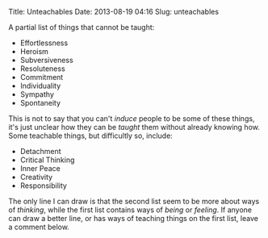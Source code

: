 Title: Unteachables
Date: 2013-08-19 04:16
Slug: unteachables

A partial list of things that cannot be taught:

-   Effortlessness
-   Heroism
-   Subversiveness
-   Resoluteness
-   Commitment
-   Individuality
-   Sympathy
-   Spontaneity

This is not to say that you can't *induce* people to be some of these things, it's just unclear how they can be *taught* them without already knowing how. Some teachable things, but difficultly so, include:

-   Detachment
-   Critical Thinking
-   Inner Peace
-   Creativity 
-   Responsibility

The only line I can draw is that the second list seem to be more about ways of *thinking*, while the first list contains ways of *being* or *feeling*. If anyone can draw a better line, or has ways of teaching things on the first list, leave a comment below.

